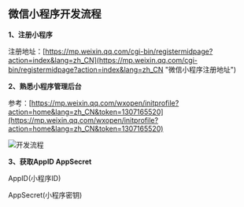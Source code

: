 ## 微信小程序开发流程 ##
**1、注册小程序**

注册地址：[https://mp.weixin.qq.com/cgi-bin/registermidpage?action=index&lang=zh_CN](https://mp.weixin.qq.com/cgi-bin/registermidpage?action=index&lang=zh_CN "微信小程序注册地址")

**2、熟悉小程序管理后台**

参考：[https://mp.weixin.qq.com/wxopen/initprofile?action=home&lang=zh_CN&token=1307165520](https://mp.weixin.qq.com/wxopen/initprofile?action=home&lang=zh_CN&token=1307165520)

![开发流程](https://github.com/chenghongqiang/miniProgram/blob/master/picture/1.png)

**3、获取AppID AppSecret**

AppID(小程序ID)

AppSecret(小程序密钥)

